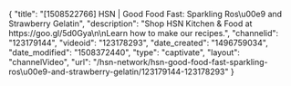 {
    "title": "[1508522766] HSN | Good Food Fast: Sparkling Ros\u00e9 and Strawberry Gelatin",
    "description": "Shop HSN Kitchen & Food at https:\/\/goo.gl\/5d0Gya\n\nLearn how to make our recipes.",
    "channelid": "123179144",
    "videoid": "123178293",
    "date_created": "1496759034",
    "date_modified": "1508372440",
    "type": "captivate",
    "layout": "channelVideo",
    "url": "\/hsn-network\/hsn-good-food-fast-sparkling-ros\u00e9-and-strawberry-gelatin\/123179144-123178293"
}